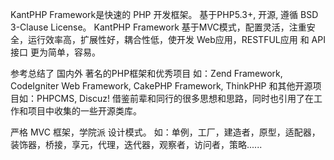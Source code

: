 KantPHP Framework是快速的 PHP 开发框架。
基于PHP5.3+, 开源, 遵循 BSD 3-Clause License。
KantPHP Framework 基于MVC模式，配置灵活，注重安全，运行效率高，扩展性好，耦合性低，使开发 Web应用，RESTFUL应用 和 API接口 更为简单，容易。

参考总结了 国内外 著名的PHP框架和优秀项目
如：Zend Framework, CodeIgniter Web Framework, CakePHP Framework, ThinkPHP 和其他开源项目如：PHPCMS, Discuz! 借鉴前辈和同行的很多思想和思路，同时也引用了在工作和项目中收集的一些开源类库。

严格 MVC 框架，学院派 设计模式。
如：单例，工厂，建造者，原型，适配器，装饰器，桥接，享元，代理，迭代器，观察者，访问者，策略......
